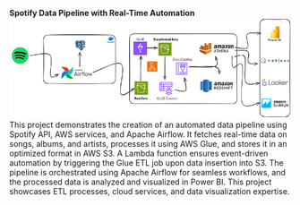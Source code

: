 **Spotify Data Pipeline with Real-Time Automation**  
![image](https://github.com/HK-0811/spotify-data-pipeline/blob/master/assets/SpotifyDataPipeline.png)
This project demonstrates the creation of an automated data pipeline using Spotify API, AWS services, and Apache Airflow. It fetches real-time data on songs, albums, and artists, processes it using AWS Glue, and stores it in an optimized format in AWS S3. A Lambda function ensures event-driven automation by triggering the Glue ETL job upon data insertion into S3. The pipeline is orchestrated using Apache Airflow for seamless workflows, and the processed data is analyzed and visualized in Power BI. This project showcases ETL processes, cloud services, and data visualization expertise.
